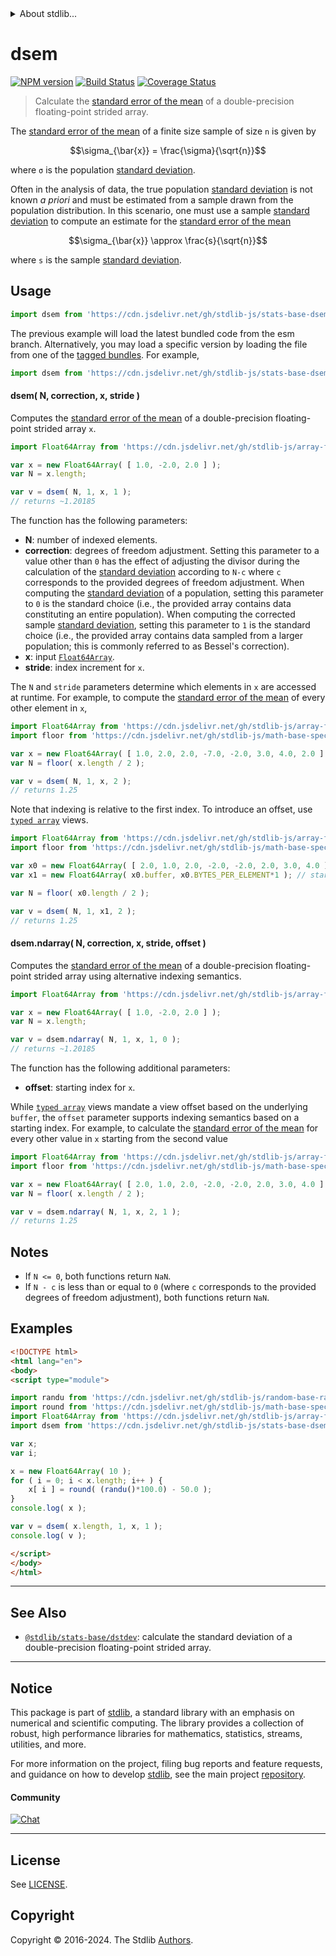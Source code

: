 <!--

@license Apache-2.0

Copyright (c) 2020 The Stdlib Authors.

Licensed under the Apache License, Version 2.0 (the "License");
you may not use this file except in compliance with the License.
You may obtain a copy of the License at

   http://www.apache.org/licenses/LICENSE-2.0

Unless required by applicable law or agreed to in writing, software
distributed under the License is distributed on an "AS IS" BASIS,
WITHOUT WARRANTIES OR CONDITIONS OF ANY KIND, either express or implied.
See the License for the specific language governing permissions and
limitations under the License.

-->


<details>
  <summary>
    About stdlib...
  </summary>
  <p>We believe in a future in which the web is a preferred environment for numerical computation. To help realize this future, we've built stdlib. stdlib is a standard library, with an emphasis on numerical and scientific computation, written in JavaScript (and C) for execution in browsers and in Node.js.</p>
  <p>The library is fully decomposable, being architected in such a way that you can swap out and mix and match APIs and functionality to cater to your exact preferences and use cases.</p>
  <p>When you use stdlib, you can be absolutely certain that you are using the most thorough, rigorous, well-written, studied, documented, tested, measured, and high-quality code out there.</p>
  <p>To join us in bringing numerical computing to the web, get started by checking us out on <a href="https://github.com/stdlib-js/stdlib">GitHub</a>, and please consider <a href="https://opencollective.com/stdlib">financially supporting stdlib</a>. We greatly appreciate your continued support!</p>
</details>

# dsem

[![NPM version][npm-image]][npm-url] [![Build Status][test-image]][test-url] [![Coverage Status][coverage-image]][coverage-url] <!-- [![dependencies][dependencies-image]][dependencies-url] -->

> Calculate the [standard error of the mean][standard-error] of a double-precision floating-point strided array.

<section class="intro">

The [standard error of the mean][standard-error] of a finite size sample of size `n` is given by

<!-- <equation class="equation" label="eq:standard_error_of_the_mean" align="center" raw="\sigma_{\bar{x}} = \frac{\sigma}{\sqrt{n}}" alt="Equation for the standard error of the mean."> -->

```math
\sigma_{\bar{x}} = \frac{\sigma}{\sqrt{n}}
```

<!-- <div class="equation" align="center" data-raw-text="\sigma_{\bar{x}} = \frac{\sigma}{\sqrt{n}}" data-equation="eq:standard_error_of_the_mean">
    <img src="https://cdn.jsdelivr.net/gh/stdlib-js/stdlib@227a94a6f2e49efe65e814f2da7bc9b9c2bec9b9/lib/node_modules/@stdlib/stats/base/dsem/docs/img/equation_standard_error_of_the_mean.svg" alt="Equation for the standard error of the mean.">
    <br>
</div> -->

<!-- </equation> -->

where `σ` is the population [standard deviation][standard-deviation].

Often in the analysis of data, the true population [standard deviation][standard-deviation] is not known _a priori_ and must be estimated from a sample drawn from the population distribution. In this scenario, one must use a sample [standard deviation][standard-deviation] to compute an estimate for the [standard error of the mean][standard-error]

<!-- <equation class="equation" label="eq:standard_error_of_the_mean_estimate" align="center" raw="\sigma_{\bar{x}} \approx \frac{s}{\sqrt{n}}" alt="Equation for estimating the standard error of the mean."> -->

```math
\sigma_{\bar{x}} \approx \frac{s}{\sqrt{n}}
```

<!-- <div class="equation" align="center" data-raw-text="\sigma_{\bar{x}} \approx \frac{s}{\sqrt{n}}" data-equation="eq:standard_error_of_the_mean_estimate">
    <img src="https://cdn.jsdelivr.net/gh/stdlib-js/stdlib@227a94a6f2e49efe65e814f2da7bc9b9c2bec9b9/lib/node_modules/@stdlib/stats/base/dsem/docs/img/equation_standard_error_of_the_mean_estimate.svg" alt="Equation for estimating the standard error of the mean.">
    <br>
</div> -->

<!-- </equation> -->

where `s` is the sample [standard deviation][standard-deviation].

</section>

<!-- /.intro -->



<section class="usage">

## Usage

```javascript
import dsem from 'https://cdn.jsdelivr.net/gh/stdlib-js/stats-base-dsem@esm/index.mjs';
```
The previous example will load the latest bundled code from the esm branch. Alternatively, you may load a specific version by loading the file from one of the [tagged bundles](https://github.com/stdlib-js/stats-base-dsem/tags). For example,

```javascript
import dsem from 'https://cdn.jsdelivr.net/gh/stdlib-js/stats-base-dsem@v0.2.0-esm/index.mjs';
```

#### dsem( N, correction, x, stride )

Computes the [standard error of the mean][standard-error] of a double-precision floating-point strided array `x`.

```javascript
import Float64Array from 'https://cdn.jsdelivr.net/gh/stdlib-js/array-float64@esm/index.mjs';

var x = new Float64Array( [ 1.0, -2.0, 2.0 ] );
var N = x.length;

var v = dsem( N, 1, x, 1 );
// returns ~1.20185
```

The function has the following parameters:

-   **N**: number of indexed elements.
-   **correction**: degrees of freedom adjustment. Setting this parameter to a value other than `0` has the effect of adjusting the divisor during the calculation of the [standard deviation][standard-deviation] according to `N-c` where `c` corresponds to the provided degrees of freedom adjustment. When computing the [standard deviation][standard-deviation] of a population, setting this parameter to `0` is the standard choice (i.e., the provided array contains data constituting an entire population). When computing the corrected sample [standard deviation][standard-deviation], setting this parameter to `1` is the standard choice (i.e., the provided array contains data sampled from a larger population; this is commonly referred to as Bessel's correction).
-   **x**: input [`Float64Array`][@stdlib/array/float64].
-   **stride**: index increment for `x`.

The `N` and `stride` parameters determine which elements in `x` are accessed at runtime. For example, to compute the [standard error of the mean][standard-error] of every other element in `x`,

```javascript
import Float64Array from 'https://cdn.jsdelivr.net/gh/stdlib-js/array-float64@esm/index.mjs';
import floor from 'https://cdn.jsdelivr.net/gh/stdlib-js/math-base-special-floor@esm/index.mjs';

var x = new Float64Array( [ 1.0, 2.0, 2.0, -7.0, -2.0, 3.0, 4.0, 2.0 ] );
var N = floor( x.length / 2 );

var v = dsem( N, 1, x, 2 );
// returns 1.25
```

Note that indexing is relative to the first index. To introduce an offset, use [`typed array`][mdn-typed-array] views.

<!-- eslint-disable stdlib/capitalized-comments -->

```javascript
import Float64Array from 'https://cdn.jsdelivr.net/gh/stdlib-js/array-float64@esm/index.mjs';
import floor from 'https://cdn.jsdelivr.net/gh/stdlib-js/math-base-special-floor@esm/index.mjs';

var x0 = new Float64Array( [ 2.0, 1.0, 2.0, -2.0, -2.0, 2.0, 3.0, 4.0 ] );
var x1 = new Float64Array( x0.buffer, x0.BYTES_PER_ELEMENT*1 ); // start at 2nd element

var N = floor( x0.length / 2 );

var v = dsem( N, 1, x1, 2 );
// returns 1.25
```

#### dsem.ndarray( N, correction, x, stride, offset )

Computes the [standard error of the mean][standard-error] of a double-precision floating-point strided array using alternative indexing semantics.

```javascript
import Float64Array from 'https://cdn.jsdelivr.net/gh/stdlib-js/array-float64@esm/index.mjs';

var x = new Float64Array( [ 1.0, -2.0, 2.0 ] );
var N = x.length;

var v = dsem.ndarray( N, 1, x, 1, 0 );
// returns ~1.20185
```

The function has the following additional parameters:

-   **offset**: starting index for `x`.

While [`typed array`][mdn-typed-array] views mandate a view offset based on the underlying `buffer`, the `offset` parameter supports indexing semantics based on a starting index. For example, to calculate the [standard error of the mean][standard-error] for every other value in `x` starting from the second value

```javascript
import Float64Array from 'https://cdn.jsdelivr.net/gh/stdlib-js/array-float64@esm/index.mjs';
import floor from 'https://cdn.jsdelivr.net/gh/stdlib-js/math-base-special-floor@esm/index.mjs';

var x = new Float64Array( [ 2.0, 1.0, 2.0, -2.0, -2.0, 2.0, 3.0, 4.0 ] );
var N = floor( x.length / 2 );

var v = dsem.ndarray( N, 1, x, 2, 1 );
// returns 1.25
```

</section>

<!-- /.usage -->

<section class="notes">

## Notes

-   If `N <= 0`, both functions return `NaN`.
-   If `N - c` is less than or equal to `0` (where `c` corresponds to the provided degrees of freedom adjustment), both functions return `NaN`.

</section>

<!-- /.notes -->

<section class="examples">

## Examples

<!-- eslint no-undef: "error" -->

```html
<!DOCTYPE html>
<html lang="en">
<body>
<script type="module">

import randu from 'https://cdn.jsdelivr.net/gh/stdlib-js/random-base-randu@esm/index.mjs';
import round from 'https://cdn.jsdelivr.net/gh/stdlib-js/math-base-special-round@esm/index.mjs';
import Float64Array from 'https://cdn.jsdelivr.net/gh/stdlib-js/array-float64@esm/index.mjs';
import dsem from 'https://cdn.jsdelivr.net/gh/stdlib-js/stats-base-dsem@esm/index.mjs';

var x;
var i;

x = new Float64Array( 10 );
for ( i = 0; i < x.length; i++ ) {
    x[ i ] = round( (randu()*100.0) - 50.0 );
}
console.log( x );

var v = dsem( x.length, 1, x, 1 );
console.log( v );

</script>
</body>
</html>
```

</section>

<!-- /.examples -->

<section class="references">

</section>

<!-- /.references -->

<!-- Section for related `stdlib` packages. Do not manually edit this section, as it is automatically populated. -->

<section class="related">

* * *

## See Also

-   <span class="package-name">[`@stdlib/stats-base/dstdev`][@stdlib/stats/base/dstdev]</span><span class="delimiter">: </span><span class="description">calculate the standard deviation of a double-precision floating-point strided array.</span>

</section>

<!-- /.related -->

<!-- Section for all links. Make sure to keep an empty line after the `section` element and another before the `/section` close. -->


<section class="main-repo" >

* * *

## Notice

This package is part of [stdlib][stdlib], a standard library with an emphasis on numerical and scientific computing. The library provides a collection of robust, high performance libraries for mathematics, statistics, streams, utilities, and more.

For more information on the project, filing bug reports and feature requests, and guidance on how to develop [stdlib][stdlib], see the main project [repository][stdlib].

#### Community

[![Chat][chat-image]][chat-url]

---

## License

See [LICENSE][stdlib-license].


## Copyright

Copyright &copy; 2016-2024. The Stdlib [Authors][stdlib-authors].

</section>

<!-- /.stdlib -->

<!-- Section for all links. Make sure to keep an empty line after the `section` element and another before the `/section` close. -->

<section class="links">

[npm-image]: http://img.shields.io/npm/v/@stdlib/stats-base-dsem.svg
[npm-url]: https://npmjs.org/package/@stdlib/stats-base-dsem

[test-image]: https://github.com/stdlib-js/stats-base-dsem/actions/workflows/test.yml/badge.svg?branch=v0.2.0
[test-url]: https://github.com/stdlib-js/stats-base-dsem/actions/workflows/test.yml?query=branch:v0.2.0

[coverage-image]: https://img.shields.io/codecov/c/github/stdlib-js/stats-base-dsem/main.svg
[coverage-url]: https://codecov.io/github/stdlib-js/stats-base-dsem?branch=main

<!--

[dependencies-image]: https://img.shields.io/david/stdlib-js/stats-base-dsem.svg
[dependencies-url]: https://david-dm.org/stdlib-js/stats-base-dsem/main

-->

[chat-image]: https://img.shields.io/gitter/room/stdlib-js/stdlib.svg
[chat-url]: https://app.gitter.im/#/room/#stdlib-js_stdlib:gitter.im

[stdlib]: https://github.com/stdlib-js/stdlib

[stdlib-authors]: https://github.com/stdlib-js/stdlib/graphs/contributors

[umd]: https://github.com/umdjs/umd
[es-module]: https://developer.mozilla.org/en-US/docs/Web/JavaScript/Guide/Modules

[deno-url]: https://github.com/stdlib-js/stats-base-dsem/tree/deno
[deno-readme]: https://github.com/stdlib-js/stats-base-dsem/blob/deno/README.md
[umd-url]: https://github.com/stdlib-js/stats-base-dsem/tree/umd
[umd-readme]: https://github.com/stdlib-js/stats-base-dsem/blob/umd/README.md
[esm-url]: https://github.com/stdlib-js/stats-base-dsem/tree/esm
[esm-readme]: https://github.com/stdlib-js/stats-base-dsem/blob/esm/README.md
[branches-url]: https://github.com/stdlib-js/stats-base-dsem/blob/main/branches.md

[stdlib-license]: https://raw.githubusercontent.com/stdlib-js/stats-base-dsem/main/LICENSE

[standard-error]: https://en.wikipedia.org/wiki/Standard_error

[standard-deviation]: https://en.wikipedia.org/wiki/Standard_deviation

[@stdlib/array/float64]: https://github.com/stdlib-js/array-float64/tree/esm

[mdn-typed-array]: https://developer.mozilla.org/en-US/docs/Web/JavaScript/Reference/Global_Objects/TypedArray

<!-- <related-links> -->

[@stdlib/stats/base/dstdev]: https://github.com/stdlib-js/stats-base-dstdev/tree/esm

<!-- </related-links> -->

</section>

<!-- /.links -->
